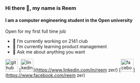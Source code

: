 ### Hi there 👋, my name is Reem 
#### I am a computer engineering student in the Open university
Open for my first full time job

- 🔭 I’m currently working on 2141 club 
- 🌱 I’m currently learning product management 
- 💬 Ask me about anything you want 

[<img src='https://cdn.jsdelivr.net/npm/simple-icons@3.0.1/icons/github.svg' alt='github' height='40'>](https://github.com/reemzer)  [<img src='https://cdn.jsdelivr.net/npm/simple-icons@3.0.1/icons/linkedin.svg' alt='linkedin' height='40'>](https://www.linkedin.com/in/reem zer/)  [<img src='https://cdn.jsdelivr.net/npm/simple-icons@3.0.1/icons/facebook.svg' alt='facebook' height='40'>](https://www.facebook.com/reem zer)  


